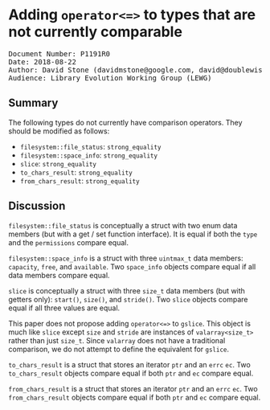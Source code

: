 # Adding `operator<=>` to types that are not currently comparable

<pre>
Document Number: P1191R0
Date: 2018-08-22
Author: David Stone (&#100;&#97;&#118;&#105;&#100;&#109;&#115;&#116;&#111;&#110;&#101;&#64;&#103;&#111;&#111;&#103;&#108;&#101;&#46;&#99;&#111;&#109;, &#100;&#97;&#118;&#105;&#100;&#64;&#100;&#111;&#117;&#98;&#108;&#101;&#119;&#105;&#115;&#101;&#46;&#110;&#101;&#116;)
Audience: Library Evolution Working Group (LEWG)
</pre>

## Summary

The following types do not currently have comparison operators. They should be modified as follows:

* `filesystem::file_status`: `strong_equality`
* `filesystem::space_info`: `strong_equality`
* `slice`: `strong_equality`
* `to_chars_result`: `strong_equality`
* `from_chars_result`: `strong_equality`

## Discussion

`filesystem::file_status` is conceptually a struct with two enum data members (but with a get / set function interface). It is equal if both the `type` and the `permissions` compare equal.

`filesystem::space_info` is a struct with three `uintmax_t` data members: `capacity`, `free`, and `available`. Two `space_info` objects compare equal if all data members compare equal.

`slice` is conceptually a struct with three `size_t` data members (but with getters only): `start()`, `size()`, and `stride()`. Two `slice` objects compare equal if all three values are equal.

This paper does not propose adding `operator<=>` to `gslice`. This object is much like `slice` except `size` and `stride` are instances of `valarray<size_t>` rather than just `size_t`. Since `valarray` does not have a traditional comparison, we do not attempt to define the equivalent for `gslice`.

`to_chars_result` is a struct that stores an iterator `ptr` and an `errc` `ec`. Two `to_chars_result` objects compare equal if both `ptr` and `ec` compare equal.

`from_chars_result` is a struct that stores an iterator `ptr` and an `errc` `ec`. Two `from_chars_result` objects compare equal if both `ptr` and `ec` compare equal.
